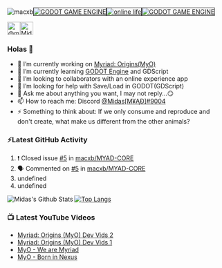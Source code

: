 <p align="left"><img src="https://komarev.com/ghpvc/?username=macxb" alt="macxb" /><a href="https://godotengine.org" target="_new"><img src="https://img.shields.io/badge/godot-v3.2-%23478cbf" alt="GODOT GAME ENGINE" border="1" /></a><a href="https://img.shields.io/badge/online%20life-100%25-green" target="_new"><img src="https://img.shields.io/badge/online%20life-100%25-green" alt="online life" border="1" /></a><a href="https://img.shields.io/badge/Fairplay-100%25-green" target="_new"><img src="https://img.shields.io/badge/Fairplay-100%25-green" alt="GODOT GAME ENGINE" border="1" /></a></p>
<p align="left"><a href="https://twitter.com/@midasmyad" target="blank"><img align="center" src="https://cdn.jsdelivr.net/npm/simple-icons@3.0.1/icons/twitter.svg" alt="@midasmyad" height="30" width="30" /></a><a href="https://www.youtube.com/c/FzCfc1OynL5rKweBAKgwJg" target="blank"><img align="center" src="https://cdn.jsdelivr.net/npm/simple-icons@3.0.1/icons/youtube.svg" alt="Midas MYAD" height="30" width="30" /></a></p>

### Holas 👋

- 🔭 I’m currently working on [Myriad: Origins(MyO)](https://github.com/macxb/MyO)
- 🌱 I’m currently learning [GODOT Engine](https://godotengine.org/) and GDScript
- 👯 I’m looking to collaborators with an online experience app
- 🤔 I’m looking for help with Save/Load in GODOT(GDScript)
- 💬 Ask me about anything you want, I may not reply...😏
- 📫 How to reach me: Discord [@Midas[Μ¥ĄĐ]#9004](https://discord.gg/2qd2cmy)
- ⚡ Something to think about: If we only consume and reproduce and don't create, what make us different from the other animals?

### ⚡Latest GitHub Activity
<!--START_SECTION:activity-->

1. ❗️ Closed issue [#5](https://github.com//macxb/MYAD-CORE/issues/5) in [macxb/MYAD-CORE](https://github.com//macxb/MYAD-CORE)
2. 🗣 Commented on [#5](https://github.com//macxb/MYAD-CORE/issues/5) in [macxb/MYAD-CORE](https://github.com//macxb/MYAD-CORE)
3. undefined
4. undefined
<!--END_SECTION:activity-->

<img align="left" alt="Midas's Github Stats" src="https://github-readme-stats.vercel.app/api?username=macxb&show_icons=true&hide_border=true&count_private=true&theme=radical" />

[![Top Langs](https://github-readme-stats.vercel.app/api/top-langs/?username=macxb&hide_border=true&count_private=true&theme=radical)](https://github.com/anuraghazra/github-readme-stats)

### 📺 Latest YouTube Videos
<!-- YOUTUBE:START -->
- [Myriad: Origins (MyO) Dev Vids 2](https://www.youtube.com/watch?v=stp-tQMG93o)
- [Myriad: Origins (MyO) Dev Vids 1](https://www.youtube.com/watch?v=XriNttqnjqg)
- [MyO - We are Myriad](https://www.youtube.com/watch?v=2i3--jrlQjw)
- [MyO - Born in Nexus](https://www.youtube.com/watch?v=8SFbWtUBHs8)
<!-- YOUTUBE:END -->
